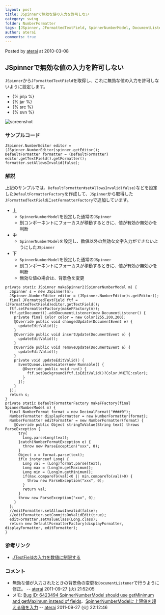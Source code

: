 ```yaml
---
layout: post
title: JSpinnerで無効な値の入力を許可しない
category: swing
folder: NumberFormatter
tags: [JSpinner, JFormattedTextField, SpinnerNumberModel, DocumentListener, NumberFormatter]
author: aterai
comments: true
---
```


Posted by [aterai](http://terai.xrea.jp/aterai.html) at 2010-03-08

## JSpinnerで無効な値の入力を許可しない
`JSpinner`から`JFormattedTextField`を取得し、これに無効な値の入力を許可しないように設定します。

- {% jnlp %}
- {% jar %}
- {% src %}
- {% svn %}

<!-- dummy comment line for breaking list -->

![screenshot](https://lh5.googleusercontent.com/_9Z4BYR88imo/TQTQg6Td8tI/AAAAAAAAAfs/u5mXLfk3k64/s800/NumberFormatter.png)

### サンプルコード
<pre class="prettyprint"><code>JSpinner.NumberEditor editor = (JSpinner.NumberEditor)spinner.getEditor();
DefaultFormatter formatter = (DefaultFormatter) editor.getTextField().getFormatter();
formatter.setAllowsInvalid(false);
</code></pre>

### 解説
上記のサンプルでは、`DefaultFormatter#setAllowsInvalid(false)`などを設定した`DefaultFormatterFactory`を作成して、`JSpinner`から取得した`JFormattedTextField`に`setFormatterFactory`で追加しています。

- 上
    - `SpinnerNumberModel`を設定した通常の`JSpinner`
    - 別コンポーネントにフォーカスが移動するときに、値が有効か無効かを判断
- 中
    - `SpinnerNumberModel`を設定し、数値以外の無効な文字入力ができないようにした`JSpinner`
- 下
    - `SpinnerNumberModel`を設定した通常の`JSpinner`
    - 別コンポーネントにフォーカスが移動するときに、値が有効か無効かを判断
    - 無効な値の場合は、背景色を変更

<!-- dummy comment line for breaking list -->

<pre class="prettyprint"><code>private static JSpinner makeSpinner2(SpinnerNumberModel m) {
  JSpinner s = new JSpinner(m);
  JSpinner.NumberEditor editor = (JSpinner.NumberEditor)s.getEditor();
  final JFormattedTextField ftf = (JFormattedTextField)editor.getTextField();
  ftf.setFormatterFactory(makeFFactory(m));
  ftf.getDocument().addDocumentListener(new DocumentListener() {
    private final Color color = new Color(255,200,200);
    @Override public void changedUpdate(DocumentEvent e) {
      updateEditValid();
    }
    @Override public void insertUpdate(DocumentEvent e) {
      updateEditValid();
    }
    @Override public void removeUpdate(DocumentEvent e) {
      updateEditValid();
    }
    private void updateEditValid() {
      EventQueue.invokeLater(new Runnable() {
        @Override public void run() {
          ftf.setBackground(ftf.isEditValid()?Color.WHITE:color);
        }
      });
    }
  });
  return s;
}
private static DefaultFormatterFactory makeFFactory(final SpinnerNumberModel m) {
  final NumberFormat format = new DecimalFormat("####0");
  NumberFormatter displayFormatter = new NumberFormatter(format);
  NumberFormatter editFormatter = new NumberFormatter(format) {
    @Override public Object stringToValue(String text) throws ParseException {
      try{
        Long.parseLong(text);
      }catch(NumberFormatException e) {
        throw new ParseException("xxx", 0);
      }
      Object o = format.parse(text);
      if(o instanceof Long) {
        Long val = (Long)format.parse(text);
        Long max = (Long)m.getMaximum();
        Long min = (Long)m.getMinimum();
        if(max.compareTo(val)&lt;0 || min.compareTo(val)&gt;0) {
          throw new ParseException("xxx", 0);
        }
        return val;
      }
      throw new ParseException("xxx", 0);
    }
  };
  //editFormatter.setAllowsInvalid(false);
  //editFormatter.setCommitsOnValidEdit(true);
  editFormatter.setValueClass(Long.class);
  return new DefaultFormatterFactory(displayFormatter, displayFormatter, editFormatter);
}
</code></pre>

### 参考リンク
- [JTextFieldの入力を数値に制限する](http://terai.xrea.jp/Swing/NumericTextField.html)

<!-- dummy comment line for breaking list -->

### コメント
- 無効な値が入力されたときの背景色の変更を`DocumentListener`で行うように修正。 -- [aterai](http://terai.xrea.jp/aterai.html) 2011-09-27 (火) 21:52:05
- メモ: [Bug ID: 6423494 SpinnerNumberModel should use getMinimum and getMaximum instead of fields](http://bugs.sun.com/bugdatabase/view_bug.do?bug_id=6423494)、[SpinnerNumberModelに上限値を超える値を入力](http://terai.xrea.jp/Swing/SpinnerNumberModel.html) -- [aterai](http://terai.xrea.jp/aterai.html) 2011-09-27 (火) 22:12:46

<!-- dummy comment line for breaking list -->

